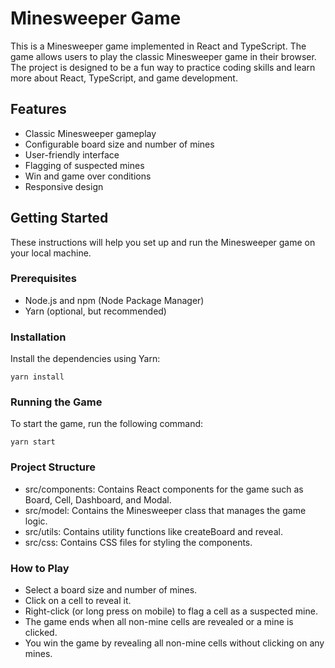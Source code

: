 # Minesweeper Game

This is a Minesweeper game implemented in React and TypeScript. The game allows users to play the classic Minesweeper game in their browser. The project is designed to be a fun way to practice coding skills and learn more about React, TypeScript, and game development.

## Features

- Classic Minesweeper gameplay
- Configurable board size and number of mines
- User-friendly interface
- Flagging of suspected mines
- Win and game over conditions
- Responsive design

## Getting Started

These instructions will help you set up and run the Minesweeper game on your local machine.

### Prerequisites

- Node.js and npm (Node Package Manager)
- Yarn (optional, but recommended)

### Installation

Install the dependencies using Yarn:

```
yarn install
```

### Running the Game

To start the game, run the following command:

```
yarn start
```

### Project Structure

- src/components: Contains React components for the game such as Board, Cell, Dashboard, and Modal.
- src/model: Contains the Minesweeper class that manages the game logic.
- src/utils: Contains utility functions like createBoard and reveal.
- src/css: Contains CSS files for styling the components.

### How to Play
- Select a board size and number of mines.
- Click on a cell to reveal it.
- Right-click (or long press on mobile) to flag a cell as a suspected mine.
- The game ends when all non-mine cells are revealed or a mine is clicked.
- You win the game by revealing all non-mine cells without clicking on any mines.

